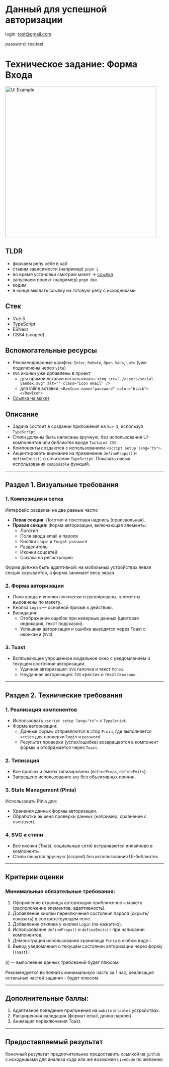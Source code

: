 # Данный для успешной авторизации

login: test@gmail.com

password: testtest

# Техническое задание: Форма Входа

<img src="./wiki/ui_example.png" alt="UI Example" width="480"/>

## TLDR
  - форкаем репу себе в хаб
  - ставим зависимости (например) `pnpm i`
  - во время установки смотрим макет -> [ссылка](https://www.figma.com/design/TK943uETUC5YsWPSUGKukw/Auth-page-UI---test?node-id=0-1&t=IiCvImjwQdEslX8j-1)
  - запускаем проект (например) `pnpm dev`
  - кодим
  - в конце выслать ссылку на готовую репу с исходниками

## Стек
  - Vue 3
  - TypeScript
  - ESNext
  - CSS4 (scoped)

## Вспомогательные ресурсы
  - Рекомендованные шрифты: `Inter`, `Roboto`, `Open Sans`, `Lato` (уже подключены через `vite`)
  - `SVG` иконки уже добавлены в проект
    - для прямой вставки использовать: `<img src="./assets/social-yandex.svg" alt="" class="icon email" />`
    - для inline вставки: `<RawIcon name="password" color="black"></RawIcon>`
  - [Ссылка на макет](https://www.figma.com/design/TK943uETUC5YsWPSUGKukw/Auth-page-UI---test?node-id=0-1&t=IiCvImjwQdEslX8j-1)

## Описание
 - Задача состоит в создании приложения на `Vue 3`, используя `TypeScript`.
 - Стили должны быть написаны вручную, без использования UI-компонентов или библиотек вроде `Tailwind CSS`.
 - Компоненты создаются с использованием `<script setup lang="ts">`.
 - Акцентировать внимание на применение `defineProps()` и `defineEmits()` в сочитании `TypeScript`. Показать навык использования `composable` функций.

---

## Раздел 1. Визуальные требования

### 1. Композиция и сетка
Интерфейс разделен на две равные части:
- **Левая секция**: Логотип и текстовая надпись (произвольная).
- **Правая секция**: Форма авторизации, включающая элементы:
  - Логотип
  - Поля ввода email и пароля
  - Кнопки `Login` и `Forgot password`
  - Разделитель
  - Иконки соцсетей
  - Ссылка на регистрацию

Форма должна быть адаптивной: на мобильных устройствах левая секция скрывается, а форма занимает весь экран.

### 2. Форма авторизации
- Поля ввода и кнопки логически сгруппированы, элементы выровнены по макету.
- Кнопка `Login` — основной призыв к действию.
- Валидация:
  - Отображение ошибок при неверных данных (цветовая индикация, текст подсказки).
  - Успешная авторизация и ошибка выводятся через Toast с иконками (`SVG`).

### 3. Toast
- Всплывающее упрощенное модальное окно с уведомлением о текущем состоянии авторизации.
  - Удачная авторизация: `SVG` галочка и текст `Успех`.
  - Неудачная авторизация: `SVG` крестик и текст `Отказано`.

---

## Раздел 2. Технические требования

### 1. Реализация компонентов
- Использовать `<script setup lang="ts">` с `TypeScript`.
- Форма авторизации:
  - Данные формы отправляются в стор `Pinia`, где выполняется `action` для проверки `login` и `password`.
  - Результат проверки (успех/ошибка) возвращается в компонент формы и отображается через `Toast`.

### 2. Типизация
- Все пропсы и эмиты типизированы (`defineProps`, `defineEmits`).
- Запрещено использование `any` без объективных причин.

### 3. State Management (Pinia)
Использовать Pinia для:
- Хранения данных формы авторизации.
- Обработки экшена проверки данных (например, сравнение с user/user).

### 4. SVG и стили
- Все иконки (Toast, социальные сети) встраиваются инлайново в компоненты.
- Стили пишутся вручную (scoped) без использования UI-библиотек.

---

## Критерии оценки

### Минимальные обязательные требования:
1. Оформление страницы авторизации приближенно к макету (расположение элементов, адаптивность).
2. Добавление кнопки переключения состояния пароля (скрыть/показать) в соответствующем поле.
3. Добавление отклика у кнопки `Login` (по нажатию).
4. Использование `defineProps()` и `defineEmits()` при написании компонентов.
5. Демонстрация использования хранилища `Pinia` в любом виде.ℹ️
6. Вывод уведомления о текущем состоянии авторизации через форму (`Toast`).ℹ️

(ℹ️) -- выполнение данных требований будет плюсом.

Рекомендуется выполнить минимальную часть за 1 час, реализация остальных частей задания - будет плюсом.

---

## Дополнительные баллы:
1. Адаптивное поведение приложения на `mobile` и `tablet` устройствах.
2. Расширенная валидация (формат email, длина пароля).
3. Анимация переключения Toast.

---

## Предоставляемый результат
Конечный результат предпочительнее предоставить ссылкой на `github` с исходниками для анализа кода или же возможен `LiveCode` по желанию
